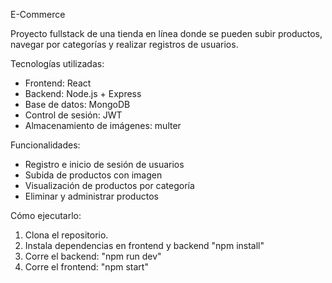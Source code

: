 E-Commerce

Proyecto fullstack de una tienda en línea donde se pueden subir productos, navegar por categorías y realizar registros de usuarios.

Tecnologías utilizadas:
- Frontend: React
- Backend: Node.js + Express
- Base de datos: MongoDB
- Control de sesión: JWT
- Almacenamiento de imágenes: multer

Funcionalidades:
- Registro e inicio de sesión de usuarios
- Subida de productos con imagen
- Visualización de productos por categoría
- Eliminar y administrar productos

Cómo ejecutarlo:
1. Clona el repositorio.
2. Instala dependencias en frontend y backend "npm install"
3. Corre el backend: "npm run dev"
4. Corre el frontend: "npm start"

